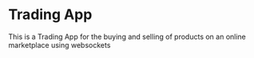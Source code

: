 # Trading App
 This is a Trading App for the buying and selling of products on an online marketplace using websockets
